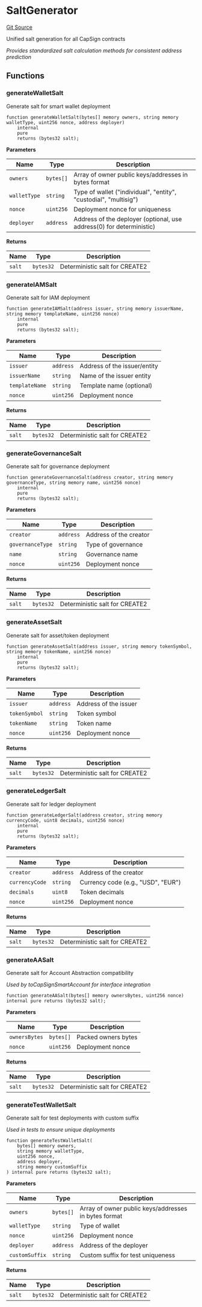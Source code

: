 # SaltGenerator
[Git Source](https://github.com/capsign/protocol/blob/dfa6820124c5610a6bfa06329447dbae7c24bc0a/src/lib/SaltGenerator.sol)

Unified salt generation for all CapSign contracts

*Provides standardized salt calculation methods for consistent address prediction*


## Functions
### generateWalletSalt

Generate salt for smart wallet deployment


```solidity
function generateWalletSalt(bytes[] memory owners, string memory walletType, uint256 nonce, address deployer)
    internal
    pure
    returns (bytes32 salt);
```
**Parameters**

|Name|Type|Description|
|----|----|-----------|
|`owners`|`bytes[]`|Array of owner public keys/addresses in bytes format|
|`walletType`|`string`|Type of wallet ("individual", "entity", "custodial", "multisig")|
|`nonce`|`uint256`|Deployment nonce for uniqueness|
|`deployer`|`address`|Address of the deployer (optional, use address(0) for deterministic)|

**Returns**

|Name|Type|Description|
|----|----|-----------|
|`salt`|`bytes32`|Deterministic salt for CREATE2|


### generateIAMSalt

Generate salt for IAM deployment


```solidity
function generateIAMSalt(address issuer, string memory issuerName, string memory templateName, uint256 nonce)
    internal
    pure
    returns (bytes32 salt);
```
**Parameters**

|Name|Type|Description|
|----|----|-----------|
|`issuer`|`address`|Address of the issuer/entity|
|`issuerName`|`string`|Name of the issuer entity|
|`templateName`|`string`|Template name (optional)|
|`nonce`|`uint256`|Deployment nonce|

**Returns**

|Name|Type|Description|
|----|----|-----------|
|`salt`|`bytes32`|Deterministic salt for CREATE2|


### generateGovernanceSalt

Generate salt for governance deployment


```solidity
function generateGovernanceSalt(address creator, string memory governanceType, string memory name, uint256 nonce)
    internal
    pure
    returns (bytes32 salt);
```
**Parameters**

|Name|Type|Description|
|----|----|-----------|
|`creator`|`address`|Address of the creator|
|`governanceType`|`string`|Type of governance|
|`name`|`string`|Governance name|
|`nonce`|`uint256`|Deployment nonce|

**Returns**

|Name|Type|Description|
|----|----|-----------|
|`salt`|`bytes32`|Deterministic salt for CREATE2|


### generateAssetSalt

Generate salt for asset/token deployment


```solidity
function generateAssetSalt(address issuer, string memory tokenSymbol, string memory tokenName, uint256 nonce)
    internal
    pure
    returns (bytes32 salt);
```
**Parameters**

|Name|Type|Description|
|----|----|-----------|
|`issuer`|`address`|Address of the issuer|
|`tokenSymbol`|`string`|Token symbol|
|`tokenName`|`string`|Token name|
|`nonce`|`uint256`|Deployment nonce|

**Returns**

|Name|Type|Description|
|----|----|-----------|
|`salt`|`bytes32`|Deterministic salt for CREATE2|


### generateLedgerSalt

Generate salt for ledger deployment


```solidity
function generateLedgerSalt(address creator, string memory currencyCode, uint8 decimals, uint256 nonce)
    internal
    pure
    returns (bytes32 salt);
```
**Parameters**

|Name|Type|Description|
|----|----|-----------|
|`creator`|`address`|Address of the creator|
|`currencyCode`|`string`|Currency code (e.g., "USD", "EUR")|
|`decimals`|`uint8`|Token decimals|
|`nonce`|`uint256`|Deployment nonce|

**Returns**

|Name|Type|Description|
|----|----|-----------|
|`salt`|`bytes32`|Deterministic salt for CREATE2|


### generateAASalt

Generate salt for Account Abstraction compatibility

*Used by toCapSignSmartAccount for interface integration*


```solidity
function generateAASalt(bytes[] memory ownersBytes, uint256 nonce) internal pure returns (bytes32 salt);
```
**Parameters**

|Name|Type|Description|
|----|----|-----------|
|`ownersBytes`|`bytes[]`|Packed owners bytes|
|`nonce`|`uint256`|Deployment nonce|

**Returns**

|Name|Type|Description|
|----|----|-----------|
|`salt`|`bytes32`|Deterministic salt for CREATE2|


### generateTestWalletSalt

Generate salt for test deployments with custom suffix

*Used in tests to ensure unique deployments*


```solidity
function generateTestWalletSalt(
    bytes[] memory owners,
    string memory walletType,
    uint256 nonce,
    address deployer,
    string memory customSuffix
) internal pure returns (bytes32 salt);
```
**Parameters**

|Name|Type|Description|
|----|----|-----------|
|`owners`|`bytes[]`|Array of owner public keys/addresses in bytes format|
|`walletType`|`string`|Type of wallet|
|`nonce`|`uint256`|Deployment nonce|
|`deployer`|`address`|Address of the deployer|
|`customSuffix`|`string`|Custom suffix for test uniqueness|

**Returns**

|Name|Type|Description|
|----|----|-----------|
|`salt`|`bytes32`|Deterministic salt for CREATE2|


